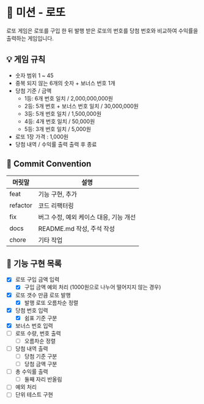 # 🎰 미션 - 로또

로또 게임은 로또를 구입 한 뒤 발행 받은 로또의 번호를 당첨 번호와 비교하여 수익률을 출력하는 게임입니다.

## 💡 게임 규칙

- 숫자 범위 1 ~ 45
- 중복 되지 않는 6개의 숫자 + 보너스 번호 1개
- 당첨 기준 / 금액
  - 1등: 6개 번호 일치 / 2,000,000,000원
  - 2등: 5개 번호 + 보너스 번호 일치 / 30,000,000원
  - 3등: 5개 번호 일치 / 1,500,000원
  - 4등: 4개 번호 일치 / 50,000원
  - 5등: 3개 번호 일치 / 5,000원
- 로또 1장 가격 : 1,000원
- 당첨 내역 / 수익률 출력 출력 후 종료

## 📠 Commit Convention

| 머릿말   | 설명                                   |
| -------- | -------------------------------------- |
| feat     | 기능 구현, 추가                        |
| refactor | 코드 리팩터링                          |
| fix      | 버그 수정, 예외 케이스 대응, 기능 개선 |
| docs     | README.md 작성, 주석 작성              |
| chore    | 기타 작업                              |

## 🔧 기능 구현 목록

- [x] 로또 구입 금액 입력
  - [x] 구입 금액 예외 처리 (1000원으로 나누어 떨어지지 않는 경우)
- [x] 로또 갯수 만큼 로또 발행
  - [x] 발행 로또 오름차순 정렬
- [x] 당첨 번호 입력
  - [x] 쉼표 기준 구분
- [x] 보너스 번호 입력
- [ ] 로또 수량, 번호 출력
  - [ ] 오름차순 정렬
- [ ] 당첨 내역 출력
  - [ ] 당첨 기준 구분
  - [ ] 당첨 금액 구분
- [ ] 총 수익률 출력
  - [ ] 둘째 자리 반올림
- [ ] 예외 처리
- [ ] 단위 테스트 구현

